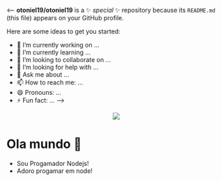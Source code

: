 <--
**otoniel19/otoniel19** is a ✨ _special_ ✨ repository because its `README.md` (this file) appears on your GitHub profile.

Here are some ideas to get you started:

- 🔭 I’m currently working on ...
- 🌱 I’m currently learning ...
- 👯 I’m looking to collaborate on ...
- 🤔 I’m looking for help with ...
- 💬 Ask me about ...
- 📫 How to reach me: ...
- 😄 Pronouns: ...
- ⚡ Fun fact: ...
-->

<p style="text-align: center">
<img src="https://img.shields.io/badge/-Node.js-black?style=flat-square&logo=Node.js" />
</p>

# Ola mundo 👋
- Sou Progamador Nodejs!
- Adoro progamar em node!

